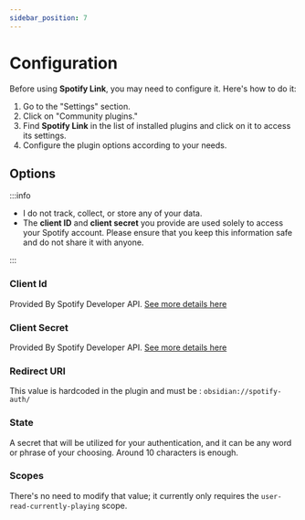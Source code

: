 ```yaml
---
sidebar_position: 7
---
```


# Configuration

Before using **Spotify Link**, you may need to configure it. Here's how to do it:

1. Go to the "Settings" section.
2. Click on "Community plugins."
3. Find **Spotify Link** in the list of installed plugins and click on it to access its settings.
4. Configure the plugin options according to your needs.

## Options

:::info

- I do not track, collect, or store any of your data.
- The **client ID** and **client secret** you provide are used solely to access your Spotify account. Please ensure that you keep this information safe and do not share it with anyone.

:::

### Client Id

Provided By Spotify Developer API. [See more details here](./spotify)

### Client Secret

Provided By Spotify Developer API. [See more details here](./spotify)

### Redirect URI

This value is hardcoded in the plugin and must be : `obsidian://spotify-auth/`

### State

A secret that will be utilized for your authentication, and it can be any word or phrase of your choosing. Around 10 characters is enough.

### Scopes

There's no need to modify that value; it currently only requires the `user-read-currently-playing` scope.
